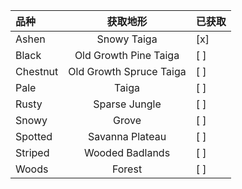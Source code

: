 | 品种     |        获取地形         | 已获取 |
| :------- | :---------------------: | :----- |
| Ashen    |       Snowy Taiga       | [x]    |
| Black    |  Old Growth Pine Taiga  | [ ]    |
| Chestnut | Old Growth Spruce Taiga | [ ]    |
| Pale     |          Taiga          | [ ]    |
| Rusty    |      Sparse Jungle      | [ ]    |
| Snowy    |          Grove          | [ ]    |
| Spotted  |     Savanna Plateau     | [ ]    |
| Striped  |     Wooded Badlands     | [ ]    |
| Woods    |         Forest          | [ ]    |
